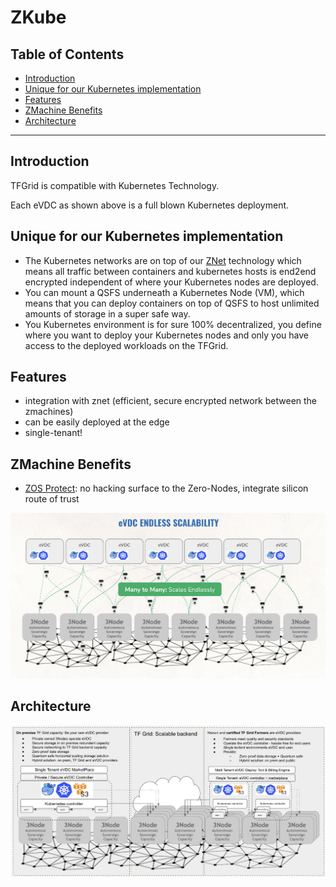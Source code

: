 <h1> ZKube </h1>

<h2>Table of Contents </h2>

- [Introduction](#introduction)
- [Unique for our Kubernetes implementation](#unique-for-our-kubernetes-implementation)
- [Features](#features)
- [ZMachine Benefits](#zmachine-benefits)
- [Architecture](#architecture)

***

## Introduction

TFGrid is compatible with Kubernetes Technology.

Each eVDC as shown above is a full blown Kubernetes deployment.

## Unique for our Kubernetes implementation

- The Kubernetes networks are on top of our [ZNet](../network/znet.md) technology which means all traffic between containers and kubernetes hosts is end2end encrypted independent of where your Kubernetes nodes are deployed.
- You can mount a QSFS underneath a Kubernetes Node (VM), which means that you can deploy containers on top of QSFS to host unlimited amounts of storage in a super safe way.
- You Kubernetes environment is for sure 100% decentralized, you define where you want to deploy your Kubernetes nodes and only you have access to the deployed workloads on the TFGrid.

## Features

*   integration with znet (efficient, secure encrypted network between the zmachines)
*   can be easily deployed at the edge
*   single-tenant!

## ZMachine Benefits

*   [ZOS Protect](../../zos/benefits/zos_advantages.md#zero-os-protect): no hacking surface to the Zero-Nodes, integrate silicon route of trust


![](img/kubernetes_0_.jpg)

## Architecture

![](img/zkube_architecture_.jpg)